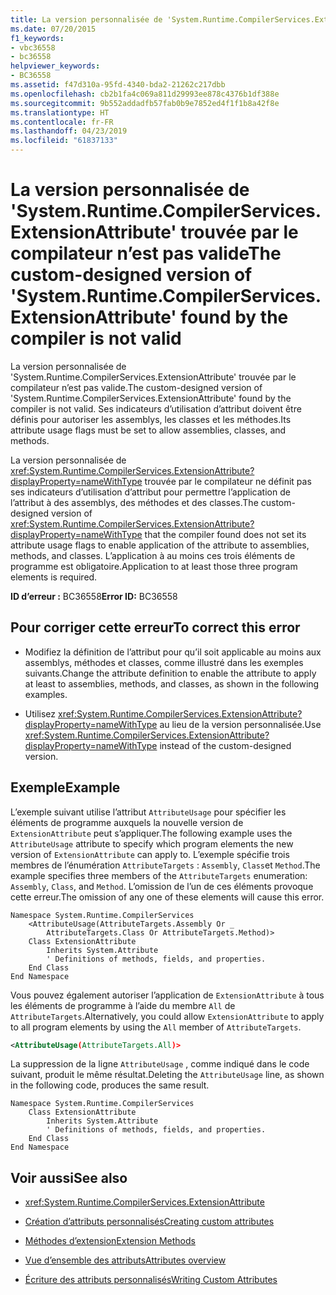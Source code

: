 ```yaml
---
title: La version personnalisée de 'System.Runtime.CompilerServices.ExtensionAttribute' trouvée par le compilateur n’est pas valide
ms.date: 07/20/2015
f1_keywords:
- vbc36558
- bc36558
helpviewer_keywords:
- BC36558
ms.assetid: f47d310a-95fd-4340-bda2-21262c217dbb
ms.openlocfilehash: cb2b1fa4c069a811d29993ee878c4376b1df388e
ms.sourcegitcommit: 9b552addadfb57fab0b9e7852ed4f1f1b8a42f8e
ms.translationtype: HT
ms.contentlocale: fr-FR
ms.lasthandoff: 04/23/2019
ms.locfileid: "61837133"
---
```

# <a name="the-custom-designed-version-of-systemruntimecompilerservicesextensionattribute-found-by-the-compiler-is-not-valid"></a><span data-ttu-id="bb71a-102">La version personnalisée de 'System.Runtime.CompilerServices.ExtensionAttribute' trouvée par le compilateur n’est pas valide</span><span class="sxs-lookup"><span data-stu-id="bb71a-102">The custom-designed version of 'System.Runtime.CompilerServices.ExtensionAttribute' found by the compiler is not valid</span></span>
<span data-ttu-id="bb71a-103">La version personnalisée de 'System.Runtime.CompilerServices.ExtensionAttribute' trouvée par le compilateur n’est pas valide.</span><span class="sxs-lookup"><span data-stu-id="bb71a-103">The custom-designed version of 'System.Runtime.CompilerServices.ExtensionAttribute' found by the compiler is not valid.</span></span> <span data-ttu-id="bb71a-104">Ses indicateurs d’utilisation d’attribut doivent être définis pour autoriser les assemblys, les classes et les méthodes.</span><span class="sxs-lookup"><span data-stu-id="bb71a-104">Its attribute usage flags must be set to allow assemblies, classes, and methods.</span></span>  
  
 <span data-ttu-id="bb71a-105">La version personnalisée de <xref:System.Runtime.CompilerServices.ExtensionAttribute?displayProperty=nameWithType> trouvée par le compilateur ne définit pas ses indicateurs d’utilisation d’attribut pour permettre l’application de l’attribut à des assemblys, des méthodes et des classes.</span><span class="sxs-lookup"><span data-stu-id="bb71a-105">The custom-designed version of <xref:System.Runtime.CompilerServices.ExtensionAttribute?displayProperty=nameWithType> that the compiler found does not set its attribute usage flags to enable application of the attribute to assemblies, methods, and classes.</span></span> <span data-ttu-id="bb71a-106">L’application à au moins ces trois éléments de programme est obligatoire.</span><span class="sxs-lookup"><span data-stu-id="bb71a-106">Application to at least those three program elements is required.</span></span>  
  
 <span data-ttu-id="bb71a-107">**ID d’erreur :** BC36558</span><span class="sxs-lookup"><span data-stu-id="bb71a-107">**Error ID:** BC36558</span></span>  
  
## <a name="to-correct-this-error"></a><span data-ttu-id="bb71a-108">Pour corriger cette erreur</span><span class="sxs-lookup"><span data-stu-id="bb71a-108">To correct this error</span></span>  
  
- <span data-ttu-id="bb71a-109">Modifiez la définition de l’attribut pour qu’il soit applicable au moins aux assemblys, méthodes et classes, comme illustré dans les exemples suivants.</span><span class="sxs-lookup"><span data-stu-id="bb71a-109">Change the attribute definition to enable the attribute to apply at least to assemblies, methods, and classes, as shown in the following examples.</span></span>  
  
- <span data-ttu-id="bb71a-110">Utilisez <xref:System.Runtime.CompilerServices.ExtensionAttribute?displayProperty=nameWithType> au lieu de la version personnalisée.</span><span class="sxs-lookup"><span data-stu-id="bb71a-110">Use <xref:System.Runtime.CompilerServices.ExtensionAttribute?displayProperty=nameWithType> instead of the custom-designed version.</span></span>  
  
## <a name="example"></a><span data-ttu-id="bb71a-111">Exemple</span><span class="sxs-lookup"><span data-stu-id="bb71a-111">Example</span></span>  
 <span data-ttu-id="bb71a-112">L’exemple suivant utilise l’attribut `AttributeUsage` pour spécifier les éléments de programme auxquels la nouvelle version de `ExtensionAttribute` peut s’appliquer.</span><span class="sxs-lookup"><span data-stu-id="bb71a-112">The following example uses the `AttributeUsage` attribute to specify which program elements the new version of `ExtensionAttribute` can apply to.</span></span> <span data-ttu-id="bb71a-113">L’exemple spécifie trois membres de l’énumération `AttributeTargets` : `Assembly`, `Class`et `Method`.</span><span class="sxs-lookup"><span data-stu-id="bb71a-113">The example specifies three members of the `AttributeTargets` enumeration: `Assembly`, `Class`, and `Method`.</span></span> <span data-ttu-id="bb71a-114">L’omission de l’un de ces éléments provoque cette erreur.</span><span class="sxs-lookup"><span data-stu-id="bb71a-114">The omission of any one of these elements will cause this error.</span></span>  
  
```  
Namespace System.Runtime.CompilerServices  
    <AttributeUsage(AttributeTargets.Assembly Or _  
        AttributeTargets.Class Or AttributeTargets.Method)>  
    Class ExtensionAttribute  
        Inherits System.Attribute  
        ' Definitions of methods, fields, and properties.  
    End Class  
End Namespace  
```  
  
 <span data-ttu-id="bb71a-115">Vous pouvez également autoriser l’application de `ExtensionAttribute` à tous les éléments de programme à l’aide du membre `All` de `AttributeTargets`.</span><span class="sxs-lookup"><span data-stu-id="bb71a-115">Alternatively, you could allow `ExtensionAttribute` to apply to all program elements by using the `All` member of `AttributeTargets`.</span></span>  
  
```xml  
<AttributeUsage(AttributeTargets.All)>  
```  
  
 <span data-ttu-id="bb71a-116">La suppression de la ligne `AttributeUsage` , comme indiqué dans le code suivant, produit le même résultat.</span><span class="sxs-lookup"><span data-stu-id="bb71a-116">Deleting the `AttributeUsage` line, as shown in the following code, produces the same result.</span></span>  
  
```  
Namespace System.Runtime.CompilerServices  
    Class ExtensionAttribute  
        Inherits System.Attribute  
        ' Definitions of methods, fields, and properties.  
    End Class  
End Namespace  
```  
  
## <a name="see-also"></a><span data-ttu-id="bb71a-117">Voir aussi</span><span class="sxs-lookup"><span data-stu-id="bb71a-117">See also</span></span>

- <xref:System.Runtime.CompilerServices.ExtensionAttribute>

- [<span data-ttu-id="bb71a-118">Création d’attributs personnalisés</span><span class="sxs-lookup"><span data-stu-id="bb71a-118">Creating custom attributes</span></span>](~/docs/visual-basic/programming-guide/concepts/attributes/creating-custom-attributes.md)
- [<span data-ttu-id="bb71a-119">Méthodes d’extension</span><span class="sxs-lookup"><span data-stu-id="bb71a-119">Extension Methods</span></span>](../../visual-basic/programming-guide/language-features/procedures/extension-methods.md)
- [<span data-ttu-id="bb71a-120">Vue d’ensemble des attributs</span><span class="sxs-lookup"><span data-stu-id="bb71a-120">Attributes overview</span></span>](~/docs/visual-basic/programming-guide/concepts/attributes/index.md)
- [<span data-ttu-id="bb71a-121">Écriture des attributs personnalisés</span><span class="sxs-lookup"><span data-stu-id="bb71a-121">Writing Custom Attributes</span></span>](../../standard/attributes/writing-custom-attributes.md)
